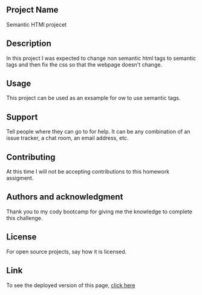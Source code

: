 ## Project Name
Semantic HTMl projecet

## Description
In this project I was expected to change non semantic html tags to semantic tags and then fix the css so that the webpage doesn't change. 

## Usage
This project can be used as an exsample for ow to use semantic tags.

## Support
Tell people where they can go to for help. It can be any combination of an issue tracker, a chat room, an email address, etc.

## Contributing
At this time I will not be accepting contributions to this homework assigment.

## Authors and acknowledgment
Thank you to my cody bootcamp for giving me the knowledge to complete this challenge. 

## License
For open source projects, say how it is licensed.

## Link
To see the deployed version of this page, [click here](https://annamanrodt.github.io/semantic-html/)


